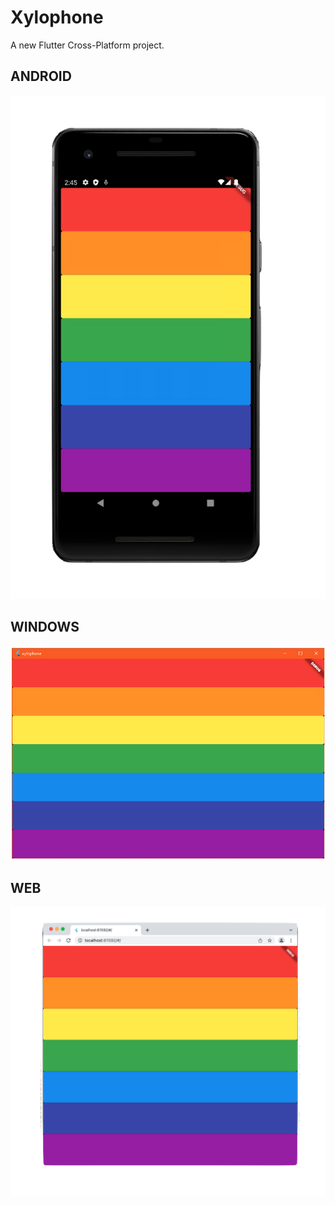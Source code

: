 # Xylophone

A new Flutter Cross-Platform project.


## ANDROID

![Alt-Text](/screenshots/xylophone_android.png)

## WINDOWS

![Alt-Text](/screenshots/xylophone_windows.png)

## WEB

![Alt-Text](/screenshots/xylophone_web_.png)
